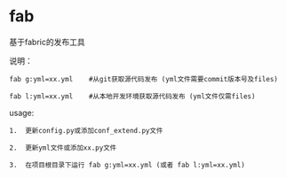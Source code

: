 fab
=======
基于fabric的发布工具

说明：
    
    fab g:yml=xx.yml    #从git获取源代码发布 (yml文件需要commit版本号及files)

    fab l:yml=xx.yml    #从本地开发环境获取源代码发布 (yml文件仅需files)

usage: 

    1.  更新config.py或添加conf_extend.py文件

    2.  更新yml文件或添加xx.py文件
    
    3.  在项目根目录下运行 fab g:yml=xx.yml (或者 fab l:yml=xx.yml) 
